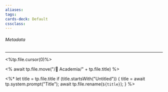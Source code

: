 ```yaml
---
aliases:
tags:
cards-deck: Default
cssclass:
---
```


###### Metadata 

---



<%tp.file.cursor(0)%>

<% await tp.file.move("/🌴 Academia/" + tp.file.title) %>

<%*
  let title = tp.file.title
  if (title.startsWith("Untitled")) {
    title = await tp.system.prompt("Title");
    await tp.file.rename(`${title}`);
  } 
%>